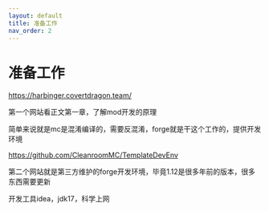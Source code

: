 ```yaml
---
layout: default
title: 准备工作
nav_order: 2
---
```




# 准备工作

https://harbinger.covertdragon.team/

第一个网站看正文第一章，了解mod开发的原理

简单来说就是mc是混淆编译的，需要反混淆，forge就是干这个工作的，提供开发环境



https://github.com/CleanroomMC/TemplateDevEnv

第二个网站就是第三方维护的forge开发环境，毕竟1.12是很多年前的版本，很多东西需要更新



开发工具idea，jdk17，科学上网


